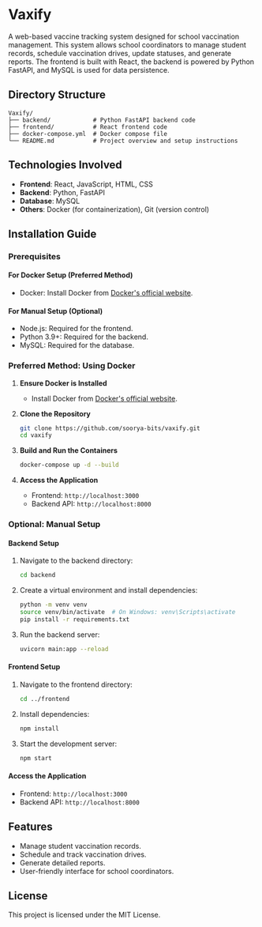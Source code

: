 # Vaxify
A web-based vaccine tracking system designed for school vaccination management. This system allows school coordinators to manage student records, schedule vaccination drives, update statuses, and generate reports. The frontend is built with React, the backend is powered by Python FastAPI, and MySQL is used for data persistence.
## Directory Structure

```
Vaxify/
├── backend/            # Python FastAPI backend code
├── frontend/           # React frontend code
├── docker-compose.yml  # Docker compose file
└── README.md           # Project overview and setup instructions
```

## Technologies Involved

- **Frontend**: React, JavaScript, HTML, CSS
- **Backend**: Python, FastAPI
- **Database**: MySQL
- **Others**: Docker (for containerization), Git (version control)

## Installation Guide

### Prerequisites

#### For Docker Setup (Preferred Method)
- Docker: Install Docker from [Docker's official website](https://www.docker.com/).

#### For Manual Setup (Optional)
- Node.js: Required for the frontend.
- Python 3.9+: Required for the backend.
- MySQL: Required for the database.

### Preferred Method: Using Docker

1. **Ensure Docker is Installed**
    - Install Docker from [Docker's official website](https://www.docker.com/).

2. **Clone the Repository**
    ```bash
    git clone https://github.com/soorya-bits/vaxify.git
    cd vaxify
    ```

3. **Build and Run the Containers**
    ```bash
    docker-compose up -d --build
    ```

4. **Access the Application**
    - Frontend: `http://localhost:3000`
    - Backend API: `http://localhost:8000`

### Optional: Manual Setup

#### Backend Setup
1. Navigate to the backend directory:
    ```bash
    cd backend
    ```
2. Create a virtual environment and install dependencies:
    ```bash
    python -m venv venv
    source venv/bin/activate  # On Windows: venv\Scripts\activate
    pip install -r requirements.txt
    ```
3. Run the backend server:
    ```bash
    uvicorn main:app --reload
    ```

#### Frontend Setup
1. Navigate to the frontend directory:
    ```bash
    cd ../frontend
    ```
2. Install dependencies:
    ```bash
    npm install
    ```
3. Start the development server:
    ```bash
    npm start
    ```

#### Access the Application
- Frontend: `http://localhost:3000`
- Backend API: `http://localhost:8000`

## Features

- Manage student vaccination records.
- Schedule and track vaccination drives.
- Generate detailed reports.
- User-friendly interface for school coordinators.

## License

This project is licensed under the MIT License.